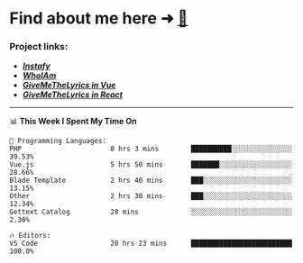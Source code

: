 # Find about me here ➜ [🧑](https://pauabella.dev)

### Project links:
- ***[Instafy](https://instafy.me)***
- ***[WhoIAm](https://pauabella.dev)***
- ***[GiveMeTheLyrics in Vue](https://lyrics.pauabella.dev)***
- ***[GiveMeTheLyrics in React](https://pauabella.dev/GiveMeTheLyrics)***

---
<!--START_SECTION:waka-->
📊 **This Week I Spent My Time On** 

```text
💬 Programming Languages: 
PHP                      8 hrs 3 mins        ██████████░░░░░░░░░░░░░░░   39.53% 
Vue.js                   5 hrs 50 mins       ███████░░░░░░░░░░░░░░░░░░   28.66% 
Blade Template           2 hrs 40 mins       ███░░░░░░░░░░░░░░░░░░░░░░   13.15% 
Other                    2 hrs 30 mins       ███░░░░░░░░░░░░░░░░░░░░░░   12.34% 
Gettext Catalog          28 mins             ░░░░░░░░░░░░░░░░░░░░░░░░░   2.36%

🔥 Editors: 
VS Code                  20 hrs 23 mins      █████████████████████████   100.0%

```


<!--END_SECTION:waka-->
